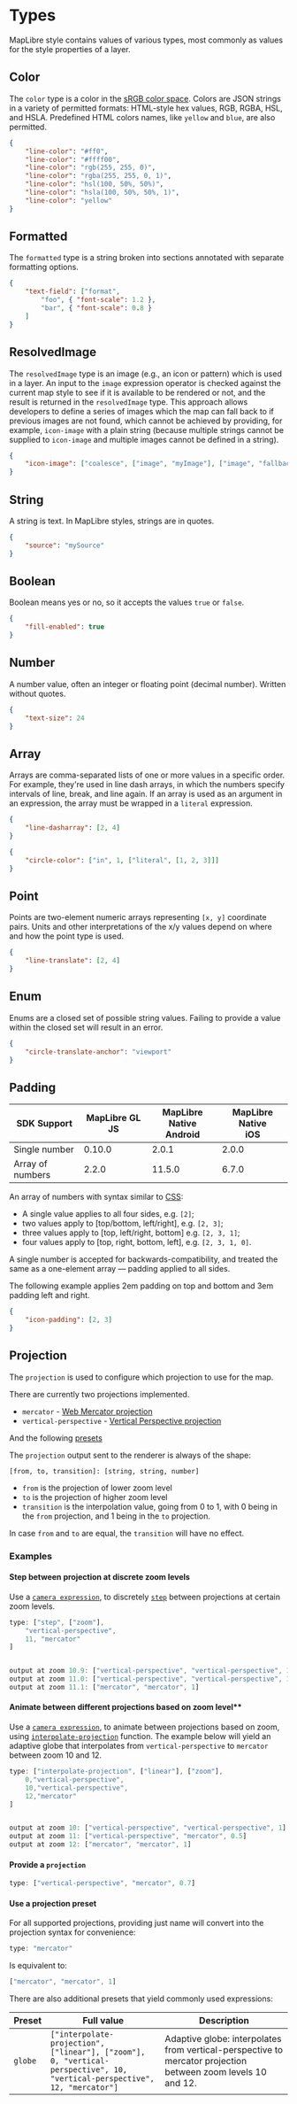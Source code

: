 # Types

MapLibre style contains values of various types, most commonly as values for the style properties of a layer.

## Color

The `color` type is a color in the [sRGB color space](https://en.wikipedia.org/wiki/SRGB). Colors are JSON strings in a variety of permitted formats: HTML-style hex values, RGB, RGBA, HSL, and HSLA. Predefined HTML colors names, like `yellow` and `blue`, are also permitted.

```json
{
    "line-color": "#ff0",
    "line-color": "#ffff00",
    "line-color": "rgb(255, 255, 0)",
    "line-color": "rgba(255, 255, 0, 1)",
    "line-color": "hsl(100, 50%, 50%)",
    "line-color": "hsla(100, 50%, 50%, 1)",
    "line-color": "yellow"
}
```

## Formatted

The `formatted` type is a string broken into sections annotated with separate formatting options.

```json
{
    "text-field": ["format",
        "foo", { "font-scale": 1.2 },
        "bar", { "font-scale": 0.8 }
    ]
}
```


## ResolvedImage

The `resolvedImage` type is an image (e.g., an icon or pattern) which is used in a layer. An input to the `image` expression operator is checked against the current map style to see if it is available to be rendered or not, and the result is returned in the `resolvedImage` type. This approach allows developers to define a series of images which the map can fall back to if previous images are not found, which cannot be achieved by providing, for example, `icon-image` with a plain string (because multiple strings cannot be supplied to `icon-image` and multiple images cannot be defined in a string).

```json
{
    "icon-image": ["coalesce", ["image", "myImage"], ["image", "fallbackImage"]]
}
```


## String

A string is text. In MapLibre styles, strings are in quotes.

```json
{
    "source": "mySource"
}
```


## Boolean

Boolean means yes or no, so it accepts the values `true` or `false`.

```json
{
    "fill-enabled": true
}
```


## Number

A number value, often an integer or floating point (decimal number). Written without quotes.

```json
{
    "text-size": 24
}
```


## Array

Arrays are comma-separated lists of one or more values in a specific order. For example, they're used in line dash arrays, in which the numbers specify intervals of line, break, and line again. If an array is used as an argument in an expression, the array must be wrapped in a `literal` expression.

```json
{
    "line-dasharray": [2, 4]
}

{
    "circle-color": ["in", 1, ["literal", [1, 2, 3]]]
}
```

## Point

Points are two-element numeric arrays representing `[x, y]` coordinate pairs. Units and other interpretations of the x/y values depend on where and how the point type is used.

```json
{
    "line-translate": [2, 4]
}
```

## Enum

Enums are a closed set of possible string values. Failing to provide a value within the closed set will result in an error.

```json
{
    "circle-translate-anchor": "viewport"
}
```

## Padding

|SDK Support|MapLibre GL JS|MapLibre Native<br>Android|MapLibre Native<br>iOS|
|-----------|--------------|-----------|-------|
|Single number| 0.10.0 | 2.0.1 | 2.0.0 |
|Array of numbers| 2.2.0 | 11.5.0 | 6.7.0 |

An array of numbers with syntax similar to [CSS](https://developer.mozilla.org/en-US/docs/Web/CSS/padding):

- A single value applies to all four sides, e.g. `[2]`;
- two values apply to [top/bottom, left/right], e.g. `[2, 3]`;
- three values apply to [top, left/right, bottom] e.g. `[2, 3, 1]`;
- four values apply to [top, right, bottom, left], e.g. `[2, 3, 1, 0]`.

A single number is accepted for backwards-compatibility, and treated the same as a one-element array — padding applied to all sides.

The following example applies 2em padding on top and bottom and 3em padding left and right.

```json
{
    "icon-padding": [2, 3]
}
```



## Projection

The `projection` is used to configure which projection to use for the map.

There are currently two projections implemented.

- `mercator` - [Web Mercator projection](https://en.wikipedia.org/wiki/Web_Mercator_projection)
- `vertical-perspective` - [Vertical Perspective projection](https://en.wikipedia.org/wiki/General_Perspective_projection)

And the following [presets](#use-a-projection-preset)

The `projection` output sent to the renderer is always of the shape:

`[from, to, transition]: [string, string, number]`

- `from` is the projection of lower zoom level
- `to` is the projection of higher zoom level
- `transition` is the interpolation value, going from 0 to 1, with 0 being in the `from` projection, and 1 being in the `to` projection.

In case `from` and `to` are equal, the `transition` will have no effect.

### Examples

#### Step between projection at discrete zoom levels

Use a [`camera expression`](./expressions.md#camera-expressions), to discretely [`step`](./expressions.md#step) between projections at certain zoom levels.


```ts
type: ["step", ["zoom"],
    "vertical-perspective",
    11, "mercator"
]


output at zoom 10.9: ["vertical-perspective", "vertical-perspective", 1]
output at zoom 11.0: ["vertical-perspective", "vertical-perspective", 1]
output at zoom 11.1: ["mercator", "mercator", 1]
```

#### Animate between different projections based on zoom level**

Use a [`camera expression`](./expressions.md#camera-expressions), to animate between projections based on zoom, using [`interpolate-projection`](./expressions.md#interpolate-projection) function. The example below will yield an adaptive globe that interpolates from `vertical-perspective` to `mercator` between zoom 10 and 12.

```ts
type: ["interpolate-projection", ["linear"], ["zoom"],
    0,"vertical-perspective",
    10,"vertical-perspective",
    12,"mercator"
]


output at zoom 10: ["vertical-perspective", "vertical-perspective", 1]
output at zoom 11: ["vertical-perspective", "mercator", 0.5]
output at zoom 12: ["mercator", "mercator", 1]
```


#### Provide a `projection` 

```ts
type: ["vertical-perspective", "mercator", 0.7]
```

#### Use a projection preset

For all supported projections, providing just name will convert into the projection syntax for convenience:


```ts
type: "mercator"
```

Is equivalent to:

```ts
["mercator", "mercator", 1]
```

There are also additional presets that yield commonly used expressions:


| Preset | Full value | Description |
|--------|------------|-------------|
| `globe` | `["interpolate-projection", ["linear"], ["zoom"],`<br>`0, "vertical-perspective", 10, "vertical-perspective", 12, "mercator"]` | Adaptive globe: interpolates from vertical-perspective to mercator projection between zoom levels 10 and 12. |
